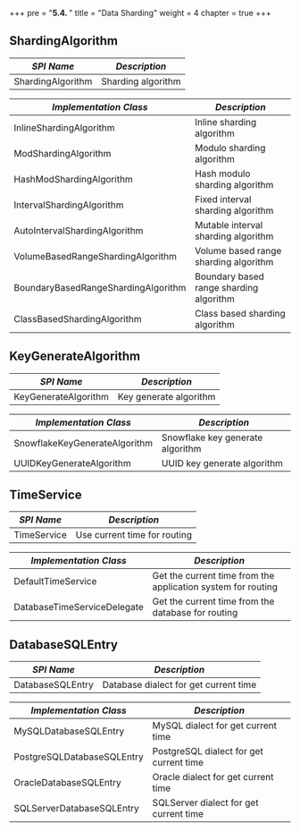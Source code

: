 +++
pre = "<b>5.4. </b>"
title = "Data Sharding"
weight = 4
chapter = true
+++

## ShardingAlgorithm

| *SPI Name*                      | *Description*                          |
| ------------------------------- | -------------------------------------- |
| ShardingAlgorithm               | Sharding algorithm                     |

| *Implementation Class*              | *Description*                           |
| ----------------------------------- | --------------------------------------- |
| InlineShardingAlgorithm             | Inline sharding algorithm               |
| ModShardingAlgorithm                | Modulo sharding algorithm               |
| HashModShardingAlgorithm            | Hash modulo sharding algorithm          |
| IntervalShardingAlgorithm           | Fixed interval sharding algorithm       |
| AutoIntervalShardingAlgorithm       | Mutable interval sharding algorithm     |
| VolumeBasedRangeShardingAlgorithm   | Volume based range sharding algorithm   |
| BoundaryBasedRangeShardingAlgorithm | Boundary based range sharding algorithm |
| ClassBasedShardingAlgorithm         | Class based sharding algorithm          |

## KeyGenerateAlgorithm

| *SPI Name*                    | *Description*                    |
| ----------------------------- | -------------------------------- |
| KeyGenerateAlgorithm          | Key generate algorithm           |

| *Implementation Class*        | *Description*                    |
| ----------------------------- | -------------------------------- |
| SnowflakeKeyGenerateAlgorithm | Snowflake key generate algorithm |
| UUIDKeyGenerateAlgorithm      | UUID key generate algorithm      |

## TimeService

| *SPI Name*                  | *Description*                                                |
| --------------------------- | ------------------------------------------------------------ |
| TimeService                 | Use current time for routing                                 |

| *Implementation Class*      | *Description*                                                |
| --------------------------- | ------------------------------------------------------------ |
| DefaultTimeService          | Get the current time from the application system for routing |
| DatabaseTimeServiceDelegate | Get the current time from the database for routing           |

## DatabaseSQLEntry

| *SPI Name*                 | *Description*                           |
| -------------------------- | --------------------------------------- |
| DatabaseSQLEntry           | Database dialect for get current time   |

| *Implementation Class*     | *Description*                           |
| -------------------------- | --------------------------------------- |
| MySQLDatabaseSQLEntry      | MySQL dialect for get current time      |
| PostgreSQLDatabaseSQLEntry | PostgreSQL dialect for get current time |
| OracleDatabaseSQLEntry     | Oracle dialect for get current time     |
| SQLServerDatabaseSQLEntry  | SQLServer dialect for get current time  |
